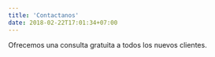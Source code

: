 ```yaml
---
title: 'Contactanos'
date: 2018-02-22T17:01:34+07:00
---
```


Ofrecemos una consulta gratuita a todos los nuevos clientes.
